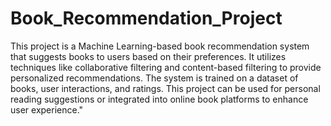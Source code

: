 # Book_Recommendation_Project
This project is a Machine Learning-based book recommendation system that suggests books to users based on their preferences. It utilizes techniques like collaborative filtering and content-based filtering to provide personalized recommendations. The system is trained on a dataset of books, user interactions, and ratings. This project can be used for personal reading suggestions or integrated into online book platforms to enhance user experience."
